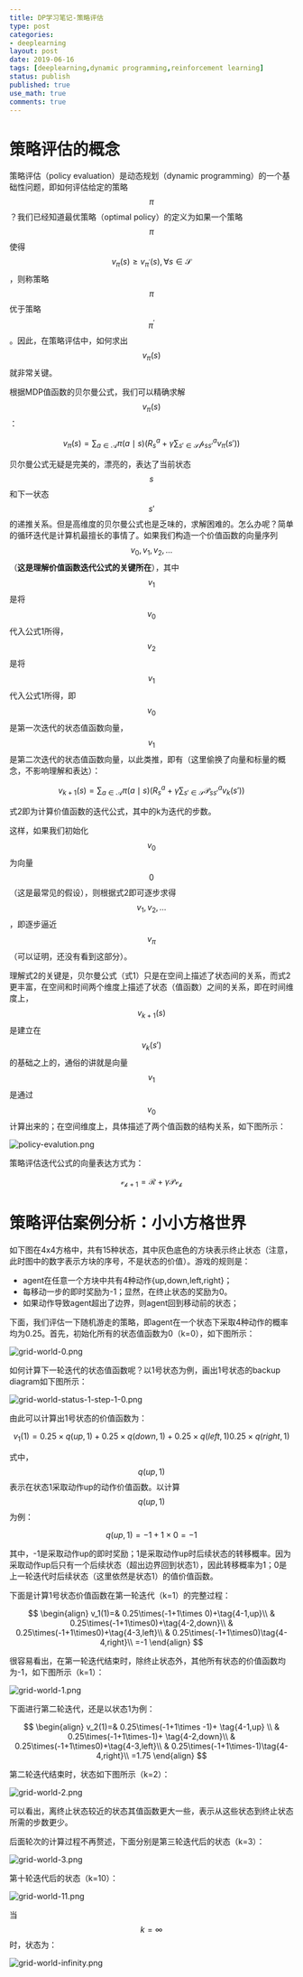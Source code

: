 ```yaml
---
title: DP学习笔记-策略评估
type: post
categories:
- deeplearning
layout: post
date: 2019-06-16
tags: [deeplearning,dynamic programming,reinforcement learning]
status: publish
published: true
use_math: true
comments: true
---
```


# 策略评估的概念

策略评估（policy evaluation）是动态规划（dynamic programming）的一个基础性问题，即如何评估给定的策略$$\pi$$？我们已经知道最优策略（optimal policy）的定义为如果一个策略$$\pi$$使得$$v_{\pi}(s)\ge v_{\pi^{'}}(s),\forall s\in\mathcal{S}$$，则称策略$$\pi$$优于策略$$\pi^{'}$$。因此，在策略评估中，如何求出$$v_{\pi}(s)$$就非常关键。

根据MDP值函数的贝尔曼公式，我们可以精确求解$$v_{\pi}(s)$$：

$$
v_{\pi}(s)=\sum_{a\in\mathcal{A}}\pi(a\mid s)\left(R_s^a+\gamma\sum_{s'\in\mathcal{S}}\mathcal{p}_{ss'}^a v_{\pi}(s')\right)\tag{1}
$$

贝尔曼公式无疑是完美的，漂亮的，表达了当前状态$$s$$和下一状态$$s'$$的递推关系。但是高维度的贝尔曼公式也是乏味的，求解困难的。怎么办呢？简单的循环迭代是计算机最擅长的事情了。如果我们构造一个价值函数的向量序列$$v_0,v_1,v_2,\ldots$$（**这是理解价值函数迭代公式的关键所在**），其中$$v_1$$是将$$v_0$$代入公式1所得，$$v_2$$是将$$v_1$$代入公式1所得，即$$v_0$$是第一次迭代的状态值函数向量，$$v_1$$是第二次迭代的状态值函数向量，以此类推，即有（这里偷换了向量和标量的概念，不影响理解和表达）：

$$
v_{k+1}(s)=\sum_{a\in\mathcal{A}}\pi(a\mid s)\left(R^a_{s}+\gamma\sum_{s'\in\mathcal{S}}\mathcal{P}_{ss'}^av_{k}(s')\right)\tag{2}
$$

式2即为计算价值函数的迭代公式，其中的k为迭代的步数。

这样，如果我们初始化$$v_0$$为向量$$0$$（这是最常见的假设），则根据式2即可逐步求得$$v_1,v_2,\ldots$$，即逐步逼近$$v_{\pi}$$（可以证明，还没有看到这部分）。

理解式2的关键是，贝尔曼公式（式1）只是在空间上描述了状态间的关系，而式2更丰富，在空间和时间两个维度上描述了状态（值函数）之间的关系，即在时间维度上，$$v_{k+1}(s)$$是建立在$$v_{k}(s')$$的基础之上的，通俗的讲就是向量$$v_1$$是通过$$v_0$$计算出来的；在空间维度上，具体描述了两个值函数的结构关系，如下图所示：

![policy-evalution.png](<https://raw.githubusercontent.com/subaochen/subaochen.github.io/master/images/rl/dp/policy-evalution.png>)

策略评估迭代公式的向量表达方式为：

$$
\mathcal{v_{k+1}}=\mathcal{R}+\gamma\mathcal{P}\mathcal{v_k}
$$


# 策略评估案例分析：小小方格世界

如下图在4x4方格中，共有15种状态，其中灰色底色的方块表示终止状态（注意，此时图中的数字表示方块的序号，不是状态的价值）。游戏的规则是：

* agent在任意一个方块中共有4种动作{up,down,left,right}；
* 每移动一步的即时奖励为-1；显然，在终止状态的奖励为0。
* 如果动作导致agent超出了边界，则agent回到移动前的状态；

下面，我们评估一下随机游走的策略，即agent在一个状态下采取4种动作的概率均为0.25。首先，初始化所有的状态值函数为0（k=0），如下图所示：

![grid-world-0.png](<https://raw.githubusercontent.com/subaochen/subaochen.github.io/master/images/rl/dp/grid-world-0.png>)

如何计算下一轮迭代的状态值函数呢？以1号状态为例，画出1号状态的backup diagram如下图所示：

![grid-world-status-1-step-1-0.png](<https://raw.githubusercontent.com/subaochen/subaochen.github.io/master/images/rl/dp/grid-world-status-1-step-1.png>)

由此可以计算出1号状态的价值函数为：

$$
v_1(1)=0.25\times q(up,1)+0.25\times q(down,1)+0.25\times q(left,1)0.25\times q(right,1)
$$

式中，$$q(up,1)$$表示在状态1采取动作up的动作价值函数。以计算$$q(up,1)$$为例：

$$
q(up,1)=-1+1\times 0=-1
$$

其中，-1是采取动作up的即时奖励；1是采取动作up时后续状态的转移概率。因为采取动作up后只有一个后续状态（超出边界回到状态1），因此转移概率为1；0是上一轮迭代时后续状态（这里依然是状态1）的值价值函数。

下面是计算1号状态价值函数在第一轮迭代（k=1）的完整过程：

$$
\begin{align}
v_1(1)=& 0.25\times(-1+1\times 0)+\tag{4-1,up}\\
& 0.25\times(-1+1\times0)+\tag{4-2,down}\\
& 0.25\times(-1+1\times0)+\tag{4-3,left}\\
& 0.25\times(-1+1\times0)\tag{4-4,right}\\
=-1
\end{align}
$$

很容易看出，在第一轮迭代结束时，除终止状态外，其他所有状态的价值函数均为-1，如下图所示（k=1）：

![grid-world-1.png](<https://raw.githubusercontent.com/subaochen/subaochen.github.io/master/images/rl/dp/grid-world-1.png>)

下面进行第二轮迭代，还是以状态1为例：

$$
\begin{align}
v_2(1)=& 0.25\times(-1+1\times -1)+ \tag{4-1,up} \\ 
& 0.25\times(-1+1\times-1)+ \tag{4-2,down}\\ 
& 0.25\times(-1+1\times0)+\tag{4-3,left}\\ 
& 0.25\times(-1+1\times-1)\tag{4-4,right}\\ 
=1.75
\end{align}
$$

第二轮迭代结束时，状态如下图所示（k=2）：

![grid-world-2.png](<https://raw.githubusercontent.com/subaochen/subaochen.github.io/master/images/rl/dp/grid-world-3.png>)

可以看出，离终止状态较近的状态其值函数更大一些，表示从这些状态到终止状态所需的步数更少。

后面轮次的计算过程不再赘述，下面分别是第三轮迭代后的状态（k=3）：

![grid-world-3.png](<https://raw.githubusercontent.com/subaochen/subaochen.github.io/master/images/rl/dp/grid-world-4.png>)

第十轮迭代后的状态（k=10）：

![grid-world-11.png](<https://raw.githubusercontent.com/subaochen/subaochen.github.io/master/images/rl/dp/grid-world-11.png>)

当$$k=\infty$$时，状态为：

![grid-world-infinity.png](<https://raw.githubusercontent.com/subaochen/subaochen.github.io/master/images/rl/dp/grid-world-infinity.png>)

